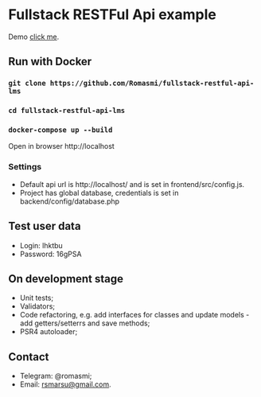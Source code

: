 # Fullstack RESTFul Api example

Demo [click me](http://62.113.110.97).

## Run with Docker

### `git clone https://github.com/Romasmi/fullstack-restful-api-lms`
### `cd fullstack-restful-api-lms`
### `docker-compose up --build`
Open in browser http://localhost

### Settings
* Default api url is http://localhost/ and is set in frontend/src/config.js.
* Project has global database, credentials is set in backend/config/database.php

## Test user data
* Login: lhktbu
* Password: 16gPSA

## On development stage
* Unit tests;
* Validators;
* Code refactoring, e.g. add interfaces for classes and 
update models - add getters/setterrs and save methods;
* PSR4 autoloader;


## Contact
* Telegram: @romasmi;
* Email: rsmarsu@gmail.com.